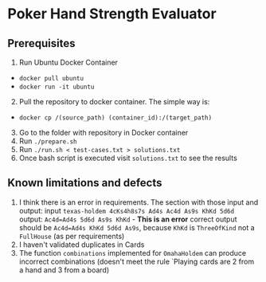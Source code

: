 # Poker Hand Strength Evaluator

## Prerequisites

1) Run Ubuntu Docker Container

- `docker pull ubuntu` 
- `docker run -it ubuntu`

2) Pull the repository to docker container. The simple way is:
   
- `docker cp /(source_path) (container_id):/(target_path)`

3) Go to the folder with repository in Docker container
4) Run `./prepare.sh`
5) Run `./run.sh < test-cases.txt > solutions.txt`
6) Once bash script is executed visit `solutions.txt` to see the results

## Known limitations and defects

1) I think there is an error in requirements. The section with those 
   input and output: input `texas-holdem 4cKs4h8s7s Ad4s Ac4d As9s KhKd 5d6d`
   output: `Ac4d=Ad4s 5d6d As9s KhKd` - **This is an error**
   correct output should be `Ac4d=Ad4s KhKd 5d6d As9s`, 
   because `KhKd` is `ThreeOfKind` not a `FullHouse` (as per requirements)
2) I haven't validated duplicates in Cards
3) The function `combinations` implemented for `OmahaHoldem` can produce 
   incorrect combinations (doesn't meet the rule `Playing cards are 
   2 from a hand and 3 from a board)